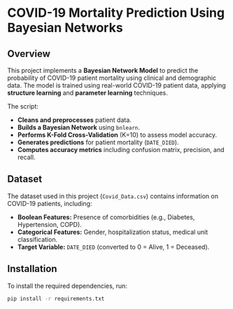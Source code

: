 # COVID-19 Mortality Prediction Using Bayesian Networks

## Overview

This project implements a **Bayesian Network Model** to predict the probability of COVID-19 patient mortality using clinical and demographic data. The model is trained using real-world COVID-19 patient data, applying **structure learning** and **parameter learning** techniques.

The script:
- **Cleans and preprocesses** patient data.
- **Builds a Bayesian Network** using `bnlearn`.
- **Performs K-Fold Cross-Validation** (K=10) to assess model accuracy.
- **Generates predictions** for patient mortality (`DATE_DIED`).
- **Computes accuracy metrics** including confusion matrix, precision, and recall.

## Dataset

The dataset used in this project (`Covid_Data.csv`) contains information on COVID-19 patients, including:
- **Boolean Features:** Presence of comorbidities (e.g., Diabetes, Hypertension, COPD).
- **Categorical Features:** Gender, hospitalization status, medical unit classification.
- **Target Variable:** `DATE_DIED` (converted to 0 = Alive, 1 = Deceased).

## Installation

To install the required dependencies, run:

```bash
pip install -r requirements.txt
